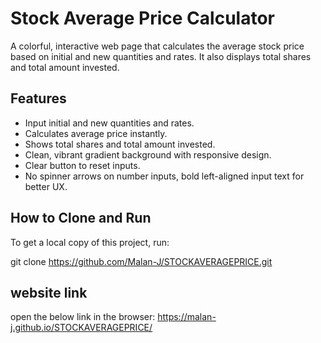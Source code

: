 # Stock Average Price Calculator

A colorful, interactive web page that calculates the average stock price based on initial and new quantities and rates.
It also displays total shares and total amount invested.

## Features

- Input initial and new quantities and rates.
- Calculates average price instantly.
- Shows total shares and total amount invested.
- Clean, vibrant gradient background with responsive design.
- Clear button to reset inputs.
- No spinner arrows on number inputs, bold left-aligned input text for better UX.


## How to Clone and Run

To get a local copy of this project, run:


git clone https://github.com/Malan-J/STOCKAVERAGEPRICE.git

## website link
open the below link in the browser:
  https://malan-j.github.io/STOCKAVERAGEPRICE/

